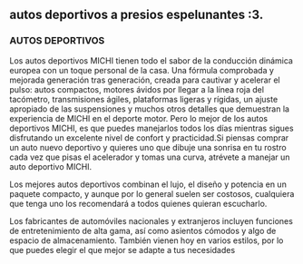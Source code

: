 ##  autos deportivos a presios  espelunantes :3.
### AUTOS  DEPORTIVOS

Los autos deportivos  MICHI  tienen todo el sabor de la conducción dinámica europea con un toque personal de la casa. Una fórmula comprobada y mejorada generación tras generación, creada para cautivar y acelerar el pulso: autos compactos, motores ávidos por llegar a la línea roja del tacómetro, transmisiones ágiles,  plataformas ligeras y rígidas, un ajuste apropiado de las suspensiones y muchos otros detalles que demuestran la experiencia de MICHI en el deporte motor. Pero lo mejor de los autos deportivos MICHI, es que puedes manejarlos todos los días mientras sigues disfrutando un excelente nivel de confort y practicidad.Si piensas comprar un auto nuevo deportivo y quieres uno que dibuje una sonrisa en tu rostro cada vez que pisas el acelerador y tomas una curva, atrévete a manejar un auto deportivo  MICHI.

Los mejores autos deportivos combinan el lujo, el diseño y potencia en un paquete compacto, y aunque por lo general suelen ser costosos, cualquiera que tenga uno los recomendará a todos quienes quieran escucharlo.  

Los fabricantes de automóviles nacionales y extranjeros incluyen funciones de entretenimiento de alta gama, así como asientos cómodos y algo de espacio de almacenamiento. También vienen hoy en varios estilos, por lo que puedes elegir el que mejor se adapte a tus necesidades

